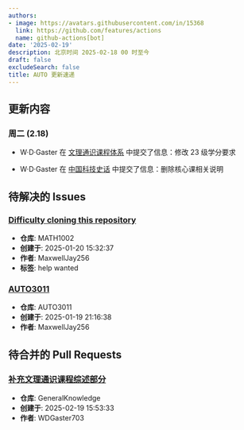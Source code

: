 ```yaml
---
authors:
- image: https://avatars.githubusercontent.com/in/15368
  link: https://github.com/features/actions
  name: github-actions[bot]
date: '2025-02-19'
description: 北京时间 2025-02-18 00 时至今
draft: false
excludeSearch: false
title: AUTO 更新速递
---
```


## 更新内容

### 周二 (2.18)

- W·D·Gaster 在 [文理通识课程体系](https://github.com/HITSZ-OpenAuto/GeneralKnowledge) 中提交了信息：修改 23 级学分要求

- W·D·Gaster 在 [中国科技史话](https://github.com/HITSZ-OpenAuto/SEIN1040) 中提交了信息：删除核心课相关说明

## 待解决的 Issues

### [Difficulty cloning this repository](https://github.com/HITSZ-OpenAuto/MATH1002/issues/13)

- **仓库**: MATH1002
- **创建于**: 2025-01-20 15:32:37
- **作者**: MaxwellJay256
- **标签**: help wanted

### [AUTO3011](https://github.com/HITSZ-OpenAuto/AUTO3011/issues/4)

- **仓库**: AUTO3011
- **创建于**: 2025-01-19 21:16:38
- **作者**: MaxwellJay256

## 待合并的 Pull Requests

### [补充文理通识课程综述部分](https://github.com/HITSZ-OpenAuto/GeneralKnowledge/pull/5)

- **仓库**: GeneralKnowledge
- **创建于**: 2025-02-19 15:53:33
- **作者**: WDGaster703

